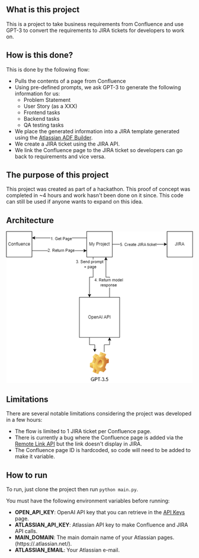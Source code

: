 ## What is this project
This is a project to take business requirements from Confluence and use GPT-3 to convert the requirements to JIRA tickets for developers to work on.

## How is this done?
This is done by the following flow:

 - Pulls the contents of a page from Confluence
 - Using pre-defined prompts, we ask GPT-3 to generate the following information for us:
	 - Problem Statement
	 - User Story (as a XXX)
	 - Frontend tasks
	 - Backend tasks
	 - QA testing tasks
 - We place the generated information into a JIRA template generated using the [Atlassian ADF Builder](https://developer.atlassian.com/cloud/jira/platform/apis/document/playground/).
 - We create a JIRA ticket using the JIRA API.
 - We link the Confluence page to the JIRA ticket so developers can go back to requirements and vice versa.

## The purpose of this project
This project was created as part of a hackathon. This proof of concept was completed in ~4 hours and work hasn't been done on it since. 
This code can still be used if anyone wants to expand on this idea. 

## Architecture
![Project Architecture](images/cgj_architecture.png)

## Limitations
There are several notable limitations considering the project was developed in a few hours:
 - The flow is limited to 1 JIRA ticket per Confluence page.
 - There is currently a bug where the Confluence page is added via the [Remote Link API](https://developer.atlassian.com/server/jira/platform/jira-rest-api-for-remote-issue-links/) but the link doesn't display in JIRA.
 - The Confluence page ID is hardcoded, so code will need to be added to make it variable.

## How to run
To run, just clone the project then run `python main.py`. 

You must have the following environment variables before running:
 - **OPEN_API_KEY**: OpenAI API key that you can retrieve in the [API Keys](https://platform.openai.com/account/api-keys) page.
 - **ATLASSIAN_API_KEY**: Atlassian API key to make Confluence and JIRA API calls.
 - **MAIN_DOMAIN**: The main domain name of your Atlassian pages. (https://<domain>.atlassian.net/).
 - **ATLASSIAN_EMAIL**: Your Atlassian e-mail.
